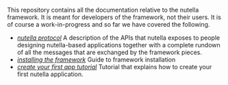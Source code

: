 This repository contains all the documentation relative to the nutella framework. It is meant for developers of the framework, not their users. It is of course a work-in-progress and so far we have covered the following.

* *[nutella protocol](protocol/index.md)* A description of the APIs that nutella exposes to people designing nutella-based applications together with a complete rundown of all the messages that are exchanged by the framework pieces.
* *[installing the framework](getting_started/index.md)* Guide to framework installation
* *[create your first app tutorial](getting_started/tutorial_1.md)* Tutorial that explains how to create your first nutella application.



